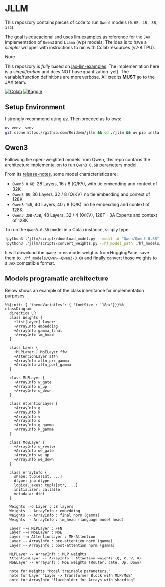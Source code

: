 # JLLM
This repository contains pieces of code to run `Qwen3` models (`0.6B, 4B, 8B, 14B`). 

The goal is educacional and uses [llm-examples](https://github.com/jax-ml/jax-llm-examples/tree/main) as reference for the `JAX` implementation of `Qwen3` and `Llama` (wip) models; The idea is to have a *simpler* wrapper with instructions to run with Colab resources (v2-8 TPU).

> [!NOTE] 
> This repository is *fully* based on [jax-llm-examples](https://github.com/jax-ml/jax-llm-examples/tree/main).
> The implementation here is a *simplification* and does NOT have quantization (yet). The variable/function definitions are more verbose.
> All credits **MUST** go to the JAX team.

[![Colab](https://colab.research.google.com/assets/colab-badge.svg)](https://colab.research.google.com/drive/1NLGltk6abV0OnQ60H2uPmFwYoBfvHqij?usp=sharing)
[![Kaggle](https://kaggle.com/static/images/open-in-kaggle.svg)](https://www.kaggle.com/code/reidmen/jllm-testing-8b)

## Setup Environment

I strongly recommend using [uv](https://github.com/astral-sh/uv). Then proceed as follows:

```bash
uv venv .venv 
git clone https://github.com/Reidmen/jllm && cd ./jllm && uv pip install . 
```

## Qwen3

Following the open-weighted models from Qwen, this repo contains the architecture 
implementation to run `Qwen3 0.6B` parameters model.

From its [release-notes](https://qwenlm.github.io/blog/qwen3/), some model characteristics are:

* `Qwen3 0.6B`: 28 Layers, 16 / 8 (Q/KV), with tie embedding and context of 32K
* `Qwen3 8B`, 36 Layers, 32 / 8 (Q/KV), no tie embedding and context of 128K 
* `Qwen3 14B`, 40 Layers, 40 / 8 (Q/K), no tie embedding and context of 128K
* `Qwen3 30B-A3B`, 48 Layers, 32 / 4 (Q/KV), 128T - 8A Experts and context of 128K 


To run the `Qwen3-0.6B` model in a Colab instance, simply type:
```bash
!python3 ./jllm/scripts/download_model.py --model-id "Qwen/Qwen3-0.6B" --dest-path ./hf_models/ 
!python3 ./jllm/scripts/convert_weights.py --hf_model_path ./hf_models/Qwen--Qwen3-0.6B --jax_model_path ./jax_models/Qwen--Qwen3-0.6B
```

It will download the `Qwen3 0.6B` model weights from HuggingFace, save them to `./hf_models/Qwen--Qwen3-0.6B` and finally convert those weights to a `JAX` compatible format.


## Models programatic architecture

Below shows an example of the class inheritance for implementation purposes. 

```mermaid
%%{init: { 'themeVariables': { 'fontSize': '18px'}}}%%
classDiagram
  direction LR
  class Weights {
    +list[Layer] layers
    +ArrayInfo embedding
    +ArrayInfo gamma_final
    +ArrayInfo lm_head
  }

  class Layer {
    +MLPLayer | MoELayer ffw
    +AttentionLayer attn
    +ArrayInfo attn_pre_gamma
    +ArrayInfo attn_post_gamma
  }

  class MLPLayer {
    +ArrayInfo w_gate
    +ArrayInfo w_up
    +ArrayInfo w_down
  }

  class AttentionLayer {
    +ArrayInfo q
    +ArrayInfo k
    +ArrayInfo v
    +ArrayInfo o
    +ArrayInfo q_gamma
    +ArrayInfo k_gamma
  }

  class MoELayer {
    +ArrayInfo w_router
    +ArrayInfo we_gate
    +ArrayInfo we_up
    +ArrayInfo we_down
  }

  class ArrayInfo {
    shape: tuple[int, ...]
    dtype: jnp.dtype
    logical_axes: tuple[str, ...]
    initializer: callable
    metadata: dict
  }

  Weights --o Layer : 28 layers
  Weights -- ArrayInfo : embedding
  Weights -- ArrayInfo : final norm (gamma)
  Weights -- ArrayInfo : lm_head (language model head)

  Layer --o MLPLayer : FFN
  Layer --o MoELayer : MoE
  Layer --o AttentionLayer : MH-Attention
  Layer -- ArrayInfo : pre-attention norm (gamma)
  Layer -- ArrayInfo : post-attention norm (gamma)

  MLPLayer -- ArrayInfo : MLP weights
  AttentionLayer -- ArrayInfo : Attention weights (Q, K, V, O)
  MoELayer -- ArrayInfo : MoE weights (Router, Gate, Up, Down)

  note for Weights "Model trainable parameters."
  note for Layer "Layer -> Transformer Block with MLP/MoE"
  note for ArrayInfo "Placeholder for Arrays with sharding"
```